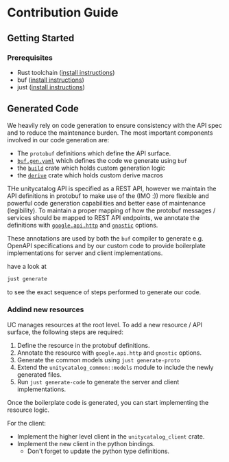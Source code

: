 # Contribution Guide

## Getting Started

### Prerequisites

- Rust toolchain ([install instructions](https://www.rust-lang.org/tools/install))
- buf ([install instructions](https://buf.build/docs/installation))
- just ([install instructions](https://just.systems/man/en/))

## Generated Code

We heavily rely on code generation to ensure consistency with the API spec and to reduce the maintenance burden.
The most important components involved in our code generation are:

- The `protobuf` definitions which define the API surface.
- [`buf.gen.yaml`](buf.gen.yaml) which defines the code we generate using `buf`
- the [`build`](crates/build) crate which holds custom generation logic
- the [`derive`](crates/derive) crate which holds custom derive macros

THe unitycatalog API is specified as a REST API, however we maintain the API definitions in
protobuf to make use of the (IMO :)) more flexible and powerful code generation capabilities
and better ease of maintenance (legibility). To maintain a proper mapping of how the protobuf
messages / services should be mapped to REST API endpoints, we annotate the definitions
with [`google.api.http`](https://github.com/googleapis/googleapis/blob/master/google/api/http.proto)
and [`gnostic`](https://github.com/google/gnostic) options.

These annotations are used by both the `buf` compiler to generate e.g. OpenAPI specifications
and by our custom code to provide boilerplate implementations for server and client implementations.

have a look at

```sh
just generate
```

to see the exact sequence of steps performed to generate our code.

### Addind new resources

UC manages resources at the root level. To add a new resource / API surface,
the following steps are required:

1. Define the resource in the protobuf definitions.
2. Annotate the resource with `google.api.http` and `gnostic` options.
3. Generate the common models using `just generate-proto`
4. Extend the `unitycatalog_common::models` module to include the newly generated files.
5. Run `just generate-code` to generate the server and client implementations.

Once the boilerplate code is generated, you can start implementing the resource logic.

For the client:
- Implement the higher level client in the `unitycatalog_client` crate.
- Implement the new client in the python bindings.
  - Don't forget to update the python type definitions.